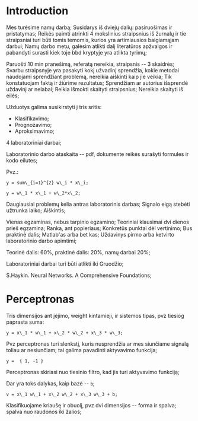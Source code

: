 # Introduction

Mes turėsime namų darbą; Susidarys iš dviejų dalių: pasiruošimas ir pristatymas; Reikės paimti atrinkti 4 mokslinius straipsnius iš žurnalų ir tie straipsniai turi būti tomis temomis, kurios yra artimiausios baigiamąjam darbui; Namų darbo metu, galėsim atlikti dalį literatūros apžvalgos ir pabandyti surasti kiek toje bbd kryptyje yra atlikta tyrimų; 

Paruošti 10 min pranešimą, referatą nereikia, straipsnis -- 3 skaidrės; Svarbu straipsnyje yra pasakyti kokį užvadinį sprendžia, kokie metodai naudojami sprendžiant problemą, nereikia aiškinti kaip jie veikia; Tik konstatuojam faktą ir žiūrime rezultatus; Sprendžiam ar autorius išsprendė uždavinį ar nelabai; Reikia išmokti skaityti straipsnius; Nereikia skaityti iš eilės; 

Užduotys galima susikirstyti į tris sritis:
* Klasifikavimo;
* Prognozavimo;
* Aproksimavimo;

4 laboratoriniai darbai; 

Laboratorinio darbo ataskaita -- pdf, dokumente reikės surašyti formules ir kodo eilutes;

Pvz.:
```
y = sum\_{i=1}^{2} w\_i * x\_i;

y = w\_1 * x\_1 + w\_2*x\_2;
```

Daugiausiai problemų kelia antras laboratorinis darbas; Signalo eigą stebėti užtrunka laiko; Aiškintis;

Vienas egzaminas, nebus tarpinio egzamino; Teoriniai klausimai dvi dienos prieš egzamina; Ranka, ant popieriaus; Konkretūs punktai dėl vertinimo; Bus praktinė dalis; Matlab'as arba bet kas; Uždavinys pirmo arba ketvirto laboratorinio darbo apimtimi;

Teorinė dalis: 60%, praktinė dalis: 20%, namų darbai 20%;

Laboratoriniai darbai turi būti atlikti iki Gruodžio;

S.Haykin. Neural Networks. A Comprehensive Foundations;

# Perceptronas

Tris dimensijos ant įėjimo, weight kintamieji, ir sistemos tipas, pvz tiesiog paprasta suma:

```
y = x\_1 * w\_1 + x\_2 * w\_2 + x\_3 * w\_3;
```

Pvz perceptronas turi slenkstį, kuris nusprendžia ar mes siunčiame signalą toliau ar nesiunčiam; tai galima pavadinti aktyvavimo funkcija;

```
y =  { 1, -1 }
```

Perceptronas skiriasi nuo tiesinio filtro, kad jis turi aktyvavimo funkciją;

Dar yra toks dalykas, kaip bazė -- ```b```;
```
v = x\_1 w\_1 + x\_2 w\_2 + x\_3 w\_3 + b;
```

Klasifikuojame kriaušę ir obuolį, pvz dvi dimensijos -- forma ir spalva; spalva nuo raudonos iki žalios; 


